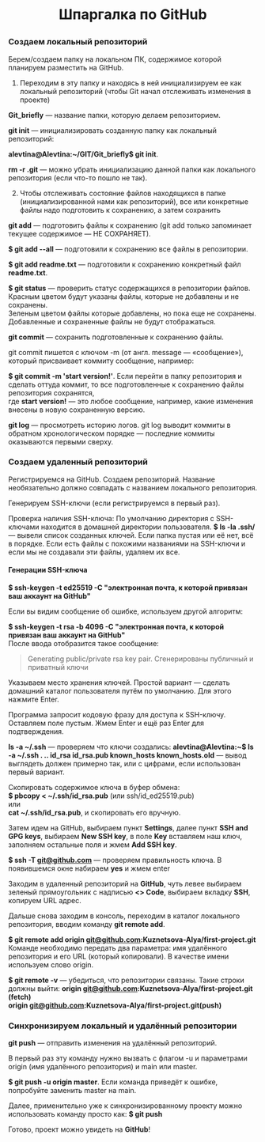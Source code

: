 # <p style="text-align: center;">Шпаргалка по  GitHub</p>

### Создаем локальный репозиторий

Берем/создаем папку на локальном ПК, содержимое которой планируем разместить на GitHub.

1. Переходим в эту папку и находясь в ней инициализируем ее как локальный репозиторий (чтобы Git начал отслеживать изменения в проекте)

**Git_briefly** — название папки, которую делаем репозиторием.

**git init** — инициализировать созданную папку как локальный репозиторий:

**alevtina@Alevtina:~/GIT/Git_briefly$ git init**.

**rm -r .git**  — можно убрать инициализацию данной папки как локального репозитория (если что-то пошло не так).

2. Чтобы отслеживать состояние файлов находящихся в папке (инициализированной нами как репозиторий), все или конкретные файлы надо подготовить к сохранению, а затем сохранить 

**git add** — подготовить файлы к сохранению (git add только запоминает текущее содержимое — НЕ СОХРАНЯЕТ).

**$ git add --all** — подготовили к сохранению все файлы в репозитории.

**$ git add readme.txt** — подготовили к сохранению конкретный файл **readme.txt**.

**$ git status**  — проверить статус содержащихся в репозитории файлов. 
Красным цветом будут указаны файлы, которые не добавлены и не сохранены.  
Зеленым цветом файлы которые добавлены, но пока еще не сохранены.  
Добавленные и сохраненные файлы не будут отображаться.

**git commit** — сохранить подготовленные к сохранению файлы.

git commit пишется c ключом -m (от англ. message — «сообщение»), который присваивает коммиту сообщение, например: 

**$ git commit -m 'start version!'**. Если перейти в папку репозитория и сделать оттуда коммит, то все подготовленные к сохранению файлы репозитория сохранятся,  
где **start version!** — это любое сообщение, например, какие изменения внесены в новую сохраненную версию.

**git log** — просмотреть историю логов.
git log выводит коммиты в обратном хронологическом порядке — последние коммиты оказываются первыми сверху.  

### Создаем удаленный репозиторий

Регистрируемся на GitHub.
Создаем репозиторий. Название необязательно должно совпадать с названием локального репозитория.

Генерируем SSH-ключи (если регистрируемся в первый раз).

Проверка наличия SSH-ключа:
По умолчанию директория с SSH-ключами находится в домашней директории пользователя. 
**$ ls -la .ssh/**  — вывели список созданных ключей. 
Если папка пустая или её нет, всё в порядке. 
Если есть файлы с похожими названиями на SSH-ключи и если мы не создавали эти файлы, удаляем их все.  

#### Генерации SSH-ключа  
**$ ssh-keygen -t ed25519 -C "электронная почта, к которой привязан ваш аккаунт на GitHub"**  

Если вы видим сообщение об ошибке, используем другой алгоритм:

**$ ssh-keygen -t rsa -b 4096 -C "электронная почта, к которой привязан ваш аккаунт на GitHub"**  
После ввода отобразится такое сообщение:  
   > Generating public/private rsa key pair. Сгенерированы публичный и приватный ключи 

Указываем место хранения ключей. Простой вариант — сделать домашний каталог пользователя путём по умолчанию. Для этого нажмите Enter.  

Программа запросит кодовую фразу для доступа к SSH-ключу. Оставляем поле пустым. Жмем Enter и ещё раз Enter для подтверждения.  

**ls -a ~/.ssh** — проверяем что ключи создались:
**alevtina@Alevtina:~$ ls -a ~/.ssh
.  ..  id_rsa  id_rsa.pub  known_hosts  known_hosts.old**  — вывод выглядеть должен примерно так, или с цифрами, если использован первый вариант.

Скопировать содержимое ключа в буфер обмена:  
**$ pbcopy < ~/.ssh/id_rsa.pub**  (или ssh/id_ed25519.pub)  
или  
**cat ~/.ssh/id_rsa.pub**, и скопировать его вручную.

Затем идем на GitHub, выбираем пункт **Settings**, далее пункт **SSH and GPG keys**, выбираем **New SSH key**, в поле **Key** вставляем наш ключ, заполняем остальные поля и жмем **Add SSH key**.  

**$ ssh -T git@github.com** — проверяем правильность ключа.
В появившемся окне набираем **yes** и жмем enter

Заходим в удаленный репозиторий на **GitHub**, 
чуть левее выбираем зеленый прямоугольник с надписью **<> Code**, выбираем вкладку **SSH**, копируем URL адрес.  

Дальше снова заходим в консоль, переходим в каталог локального репозитория, вводим команду **git remote add**.

**$ git remote add origin git@github.com:Kuznetsova-Alya/first-project.git** 
Команде необходимо передать два параметра: имя удалённого репозитория и его URL (который копировали). В качестве имени используем слово origin. 

**$ git remote -v** — убедиться, что репозитории связаны.
Такие строки должны выйти:
**origin     git@github.com:Kuznetsova-Alya/first-project.git (fetch)**   
**origin     git@github.com:Kuznetsova-Alya/first-project.git(push)**   

### Синхронизируем локальный и удалённый репозитории  

**git push** — отправить изменения на удалённый репозиторий.

В первый раз эту команду нужно вызвать с флагом -u и параметрами origin (имя удалённого репозитория) и main или master.

**$ git push -u origin master**. Если команда приведёт к ошибке, попробуйте заменить master на main.

Далее, применительно уже к синхронизированному проекту можно использовать команду просто как: 
**$ git push**


Готово, проект можно увидеть на **GitHub**!
